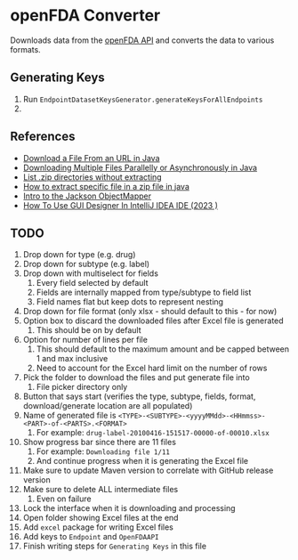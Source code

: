 # openFDA Converter

Downloads data from the [openFDA API](https://api.fda.gov/download.json) and converts the data to various formats.

## Generating Keys

1. Run `EndpointDatasetKeysGenerator.generateKeysForAllEndpoints`
2.

## References

* [Download a File From an URL in Java](https://www.baeldung.com/java-download-file)
* [Downloading Multiple Files Parallelly or Asynchronously in Java](https://stackoverflow.com/questions/33075208/downloading-multiple-files-parallelly-or-asynchronously-in-java)
* [List .zip directories without extracting](https://stackoverflow.com/questions/11468163/list-zip-directories-without-extracting)
* [How to extract specific file in a zip file in java](https://stackoverflow.com/questions/32179094/how-to-extract-specific-file-in-a-zip-file-in-java)
* [Intro to the Jackson ObjectMapper](https://www.baeldung.com/jackson-object-mapper-tutorial)
* [How To Use GUI Designer In IntelliJ IDEA IDE (2023 )](https://www.youtube.com/watch?v=whF_Qm1epQ8)

## TODO

1. Drop down for type (e.g. drug)
2. Drop down for subtype (e.g. label)
3. Drop down with multiselect for fields
    1. Every field selected by default
    2. Fields are internally mapped from type/subtype to field list
    3. Field names flat but keep dots to represent nesting
4. Drop down for file format (only xlsx - should default to this - for now)
5. Option box to discard the downloaded files after Excel file is generated
    1. This should be on by default
6. Option for number of lines per file
    1. This should default to the maximum amount and be capped between 1 and max inclusive
    2. Need to account for the Excel hard limit on the number of rows
7. Pick the folder to download the files and put generate file into
    1. File picker directory only
8. Button that says start (verifies the type, subtype, fields, format, download/generate location are all populated)
9. Name of generated file is `<TYPE>-<SUBTYPE>-<yyyyMMdd>-<HHmmss>-<PART>-of-<PARTS>.<FORMAT>`
    1. For example: `drug-label-20100416-151517-00000-of-00010.xlsx`
10. Show progress bar since there are 11 files
    1. For example: `Downloading file 1/11`
    2. And continue progress when it is generating the Excel file
11. Make sure to update Maven version to correlate with GitHub release version
12. Make sure to delete ALL intermediate files
    1. Even on failure
13. Lock the interface when it is downloading and processing
14. Open folder showing Excel files at the end
15. Add `excel` package for writing Excel files
16. Add keys to `Endpoint` and `OpenFDAAPI`
17. Finish writing steps for `Generating Keys` in this file
